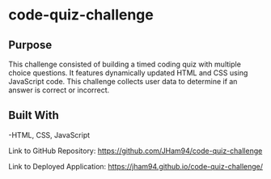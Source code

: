 # code-quiz-challenge

## Purpose

This challenge consisted of building a timed coding quiz with multiple choice questions. It features dynamically updated HTML and CSS using JavaScript code. This challenge collects user data to determine if an answer is correct or incorrect.

## Built With
-HTML, CSS, JavaScript

Link to GitHub Repository: https://github.com/JHam94/code-quiz-challenge

Link to Deployed Application: https://jham94.github.io/code-quiz-challenge/



